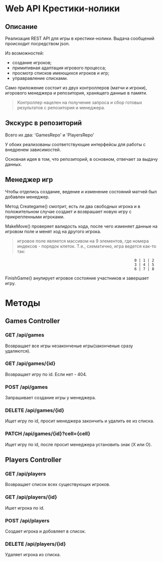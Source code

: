 # Web API Крестики-нолики

## Описание
Реализация REST API для игры в крестики-нолики. Выдача сообщений происходит посредством json.

Из возможностей:
  - создание игроков;
  - примитивная адаптация игрового процесса;
  - просмотр списков имеющихся игроков и игр;
  - управравление списками.

Само приложение состоит из двух контроллеров (матчи и игроки), игорового менеджера и репозитория, хранящего данные в памяти.

> Контроллер нацелен на получение запроса и сбор готовых результатов с репозитория и менеджера.

## Экскурс в репозиторий
Всего их два: 'GamesRepo' и 'PlayersRepo'

У обоих реализованы соответствующие интерфейсы для работы с внедренем зависимостей.

Основная идея в том, что репозиторий, в основном, отвечает за выдачу данных.

## Менеджер игр
Чтобы отделись создание, ведение и изменение состояний матчей был добавлен менеджер.

Метод Creategame() смотрит, есть ли два свободных игрока и в положительном случае создает и возврашает новую игру с прикрепленными игроками.

MakeMove() проверяет валидость хода, после чего изменяет данные на игровом поле и менят ход на другого игрока.
> игровое поле является массивом на 9 элементов, где номера индексов  - порядок клеток. Т.е., схематично, игра ведется как-то так:

                                                               0 | 1 | 2
                                                               3 | 4 | 5
                                                               6 | 7 | 8
                                                               
FinishGame() анулирует игровое состояние участников и завершает игру.

# Методы
## Games Controller
### GET /api/games
Возвращает все игры незаконченые игры(законченые сразу удаляются).

### GET /api/games/{id}
Возвращает игру по id. Если нет - 404.

### POST /api/games
Запрашивает создание игры у менеджера.

### DELETE /api/games/{id}
Ищет игру по id, просит менеджера закончить и удалить ее из списка.

### PATCH /api/games/{id}?cell={cell}
Ищет игру по id, после просит менеджера установить знак (X или O).

## Players Controller
### GET /api/players
Возвращает список всех существующих игроков. 

### GET /api/players/{id}
Ишет игрока по id.

### POST /api/players
Создает игрока и добовляет в список.

### DELETE /api/players/{id}
Удаляет игрока из списка.
